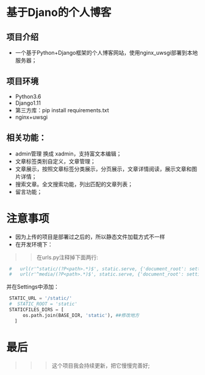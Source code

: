 # 基于Djano的个人博客
## 项目介绍
* 一个基于Python+Django框架的个人博客网站，使用nginx_uwsgi部署到本地服务器；

## 项目环境
  * Python3.6
  * Django1.11
  * 第三方库：pip install requirements.txt
  * nginx+uwsgi

## 相关功能：
  * admin管理 换成 xadmin，支持富文本编辑；
  * 文章标签类别自定义，文章管理；
  * 文章展示，按照文章标签分类展示，分页展示，文章详情阅读，展示文章和图片详情；
  * 搜索文章。全文搜索功能，列出匹配的文章列表；
  * 留言功能；
  
  # 注意事项
  * 因为上传的项目是部署过之后的，所以静态文件加载方式不一样
   * 在开发环境下：</br>
   >>在urls.py注释掉下面两行:</br>
   ```Python
    #   url(r'^static/(?P<path>.*)$', static.serve, {'document_root': settings.STATIC_ROOT}, name='static'),
    #   url(r'^media/(?P<path>.*)$', static.serve, {'document_root': settings.MEDIA_ROOT}, name='media'),
   ```
   并在Settings中添加：
   ```Python
    STATIC_URL = '/static/'
    #  STATIC_ROOT = 'static'
    STATICFILES_DIRS = [
         os.path.join(BASE_DIR, 'static'), ##修改地方
      ]
   ```
  # 最后
  >>> 这个项目我会持续更新，把它慢慢完善好;

